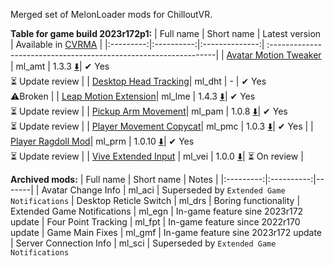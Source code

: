 Merged set of MelonLoader mods for ChilloutVR.

**Table for game build 2023r172p1:**
| Full name | Short name | Latest version | Available in [CVRMA](https://github.com/knah/CVRMelonAssistant) |
|:---------:|:----------:|:--------------:| :----------------------------------------------------------------|
| [Avatar Motion Tweaker](/ml_amt/README.md) | ml_amt | 1.3.3 [:arrow_down:](../../releases/latest/download/ml_amt.dll)| ✔ Yes<br>:hourglass_flowing_sand: Update review |
| [Desktop Head Tracking](/ml_dht/README.md)| ml_dht | - | ✔ Yes<br>:warning:Broken |
| [Leap Motion Extension](/ml_lme/README.md)| ml_lme | 1.4.3 [:arrow_down:](../../releases/latest/download/ml_lme.dll)| ✔ Yes<br>:hourglass_flowing_sand: Update review |
| [Pickup Arm Movement](/ml_pam/README.md)| ml_pam | 1.0.8 [:arrow_down:](../../releases/latest/download/ml_pam.dll)| ✔ Yes<br>:hourglass_flowing_sand: Update review |
| [Player Movement Copycat](/ml_pmc/README.md)| ml_pmc | 1.0.3 [:arrow_down:](../../releases/latest/download/ml_pmc.dll)| ✔ Yes |
| [Player Ragdoll Mod](/ml_prm/README.md)| ml_prm | 1.0.10 [:arrow_down:](../../releases/latest/download/ml_prm.dll)| ✔ Yes<br>:hourglass_flowing_sand: Update review |
| [Vive Extended Input](/ml_vei/README.md) | ml_vei | 1.0.0 [:arrow_down:](../../releases/latest/download/ml_vei.dll)| :hourglass_flowing_sand: On review |

**Archived mods:**
| Full name | Short name | Notes |
|:---------:|:----------:|-------|
| Avatar Change Info | ml_aci | Superseded by `Extended Game Notifications`
| Desktop Reticle Switch | ml_drs | Boring functionality
| Extended Game Notifications | ml_egn | In-game feature sine 2023r172 update
| Four Point Tracking | ml_fpt | In-game feature since 2022r170 update
| Game Main Fixes | ml_gmf | In-game feature sine 2023r172 update
| Server Connection Info | ml_sci | Superseded by `Extended Game Notifications`
